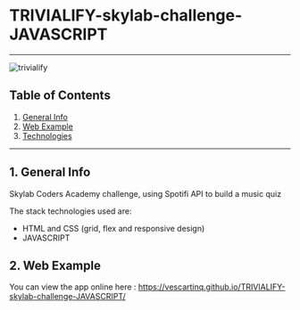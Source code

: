 # TRIVIALIFY-skylab-challenge-JAVASCRIPT
***
![trivialify](https://user-images.githubusercontent.com/65297719/110898347-5b011100-82ff-11eb-851a-907811b119dc.jpg)

## Table of Contents
1. [General Info](#general-info)
2. [Web Example](#web-example)
3. [Technologies](#technologies)
***


## 1. General Info
Skylab Coders Academy challenge, using Spotifi API to build a music quiz

The stack technologies used are: 
- HTML and CSS (grid, flex and responsive design)
- JAVASCRIPT

## 2. Web Example
You can view the app online here : 
https://vescartinq.github.io/TRIVIALIFY-skylab-challenge-JAVASCRIPT/
